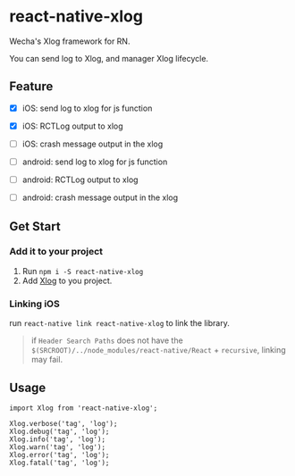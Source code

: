 # react-native-xlog

Wecha's Xlog framework for RN.

You can send log to Xlog, and manager Xlog lifecycle.



## Feature

- [x] iOS: send log to xlog for js function
- [x] iOS: RCTLog output to xlog
- [ ] iOS: crash message output in the xlog
- [ ] android: send log to xlog for js function
- [ ] android: RCTLog output to xlog
- [ ] android: crash message output in the xlog



## Get Start

### Add it to your project

1. Run `npm i -S react-native-xlog`
2. Add [Xlog](https://github.com/Tencent/mars/) to you project.

### Linking iOS

run `react-native link react-native-xlog` to link the library.

> if `Header Search Paths` does not have the `$(SRCROOT)/../node_modules/react-native/React` + `recursive`, linking may fail.



## Usage

```
import Xlog from 'react-native-xlog';

Xlog.verbose('tag', 'log');
Xlog.debug('tag', 'log');
Xlog.info('tag', 'log');
Xlog.warn('tag', 'log');
Xlog.error('tag', 'log');
Xlog.fatal('tag', 'log');
```

